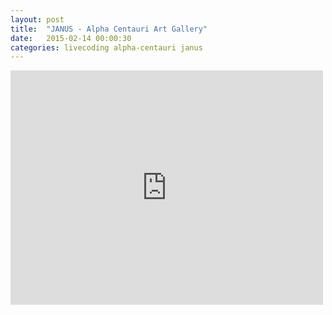 ```yaml
---
layout: post
title:  "JANUS - Alpha Centauri Art Gallery"
date:   2015-02-14 00:00:30
categories: livecoding alpha-centauri janus
---
```


<iframe src="https://player.vimeo.com/video/119715458?color=ffffff&title=0&byline=0&portrait=0" width="500" height="375" frameborder="0" webkitallowfullscreen mozallowfullscreen allowfullscreen></iframe>
